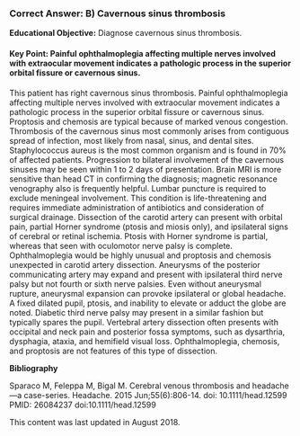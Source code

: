 
### Correct Answer: B) Cavernous sinus thrombosis 

**Educational Objective:** Diagnose cavernous sinus thrombosis.

#### **Key Point:** Painful ophthalmoplegia affecting multiple nerves involved with extraocular movement indicates a pathologic process in the superior orbital fissure or cavernous sinus.

This patient has right cavernous sinus thrombosis. Painful ophthalmoplegia affecting multiple nerves involved with extraocular movement indicates a pathologic process in the superior orbital fissure or cavernous sinus. Proptosis and chemosis are typical because of marked venous congestion. Thrombosis of the cavernous sinus most commonly arises from contiguous spread of infection, most likely from nasal, sinus, and dental sites. Staphylococcus aureus is the most common organism and is found in 70% of affected patients. Progression to bilateral involvement of the cavernous sinuses may be seen within 1 to 2 days of presentation. Brain MRI is more sensitive than head CT in confirming the diagnosis; magnetic resonance venography also is frequently helpful. Lumbar puncture is required to exclude meningeal involvement. This condition is life-threatening and requires immediate administration of antibiotics and consideration of surgical drainage.
Dissection of the carotid artery can present with orbital pain, partial Horner syndrome (ptosis and miosis only), and ipsilateral signs of cerebral or retinal ischemia. Ptosis with Horner syndrome is partial, whereas that seen with oculomotor nerve palsy is complete. Ophthalmoplegia would be highly unusual and proptosis and chemosis unexpected in carotid artery dissection.
Aneurysms of the posterior communicating artery may expand and present with ipsilateral third nerve palsy but not fourth or sixth nerve palsies. Even without aneurysmal rupture, aneurysmal expansion can provoke ipsilateral or global headache. A fixed dilated pupil, ptosis, and inability to elevate or adduct the globe are noted. Diabetic third nerve palsy may present in a similar fashion but typically spares the pupil.
Vertebral artery dissection often presents with occipital and neck pain and posterior fossa symptoms, such as dysarthria, dysphagia, ataxia, and hemifield visual loss. Ophthalmoplegia, chemosis, and proptosis are not features of this type of dissection.

**Bibliography**

Sparaco M, Feleppa M, Bigal M. Cerebral venous thrombosis and headache—a case-series. Headache. 2015 Jun;55(6):806-14. doi: 10.1111/head.12599 PMID: 26084237 doi:10.1111/head.12599

This content was last updated in August 2018.